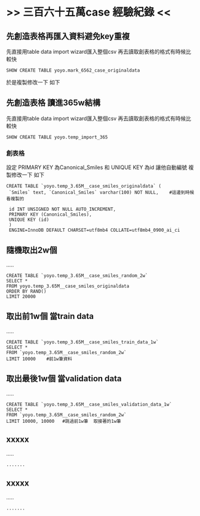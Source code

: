 # >> 三百六十五萬case 經驗紀錄 << #



## 先創造表格再匯入資料避免key重複 ##

先直接用table data import wizard匯入整個csv 再去讀取創表格的格式有時候比較快

```
SHOW CREATE TABLE yoyo.mark_6562_case_originaldata
```

於是複製修改一下 如下

## 先創造表格 讀進365w結構 ##

先直接用table data import wizard匯入整個csv 再去讀取創表格的格式有時候比較快

```
SHOW CREATE TABLE yoyo.temp_import_365
```
### 創表格 ###
設定 PRIMARY KEY 為Canonical_Smiles
 和 UNIQUE KEY 為id 讓他自動編號
複製修改一下 如下
```
CREATE TABLE `yoyo.temp_3.65M__case_smiles_originaldata` (
 `Smiles` text, `Canonical_Smiles` varchar(100) NOT NULL,    #這邊到時候看複製的
 
 id INT UNSIGNED NOT NULL AUTO_INCREMENT,
 PRIMARY KEY (Canonical_Smiles),
 UNIQUE KEY (id)
 )
 ENGINE=InnoDB DEFAULT CHARSET=utf8mb4 COLLATE=utf8mb4_0900_ai_ci
```



## 隨機取出2w個 ##
.....

```
CREATE TABLE `yoyo.temp_3.65M__case_smiles_random_2w`
SELECT * 
FROM yoyo.temp_3.65M__case_smiles_originaldata
ORDER BY RAND()
LIMIT 20000
```



## 取出前1w個 當train data ##
.....

```
CREATE TABLE `yoyo.temp_3.65M__case_smiles_train_data_1w`
SELECT * 
FROM `yoyo.temp_3.65M__case_smiles_random_2w`
LIMIT 10000    #前1w筆資料
```


## 取出最後1w個 當validation data ##
.....

```
CREATE TABLE `yoyo.temp_3.65M__case_smiles_validation_data_1w`
SELECT * 
FROM `yoyo.temp_3.65M__case_smiles_random_2w`
LIMIT 10000, 10000   #跳過前1w筆  取接著的1w筆
```


## xxxxx ##
.....

```
.......
```



## xxxxx ##
.....

```
.......
```

